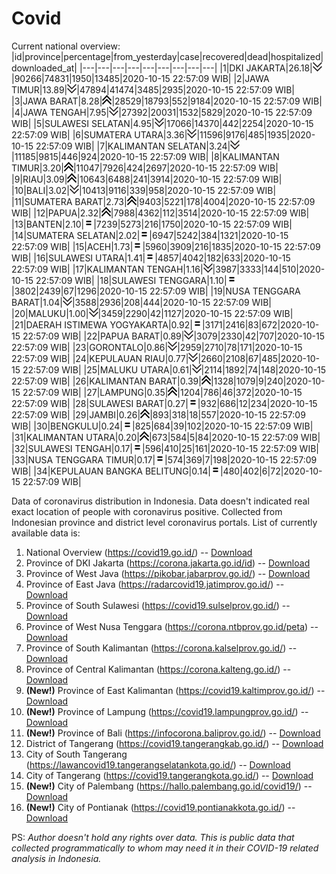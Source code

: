 # Covid
Current national overview:
|id|province|percentage|from_yesterday|case|recovered|dead|hospitalized|downloaded_at|
|---|---|---|---|---|---|---|---|---|
|1|DKI JAKARTA|26.18|![down](https://github.com/ariefrachmannn/covid/raw/master/img/rsz_down.png)|90266|74831|1950|13485|2020-10-15 22:57:09 WIB|
|2|JAWA TIMUR|13.89|![down](https://github.com/ariefrachmannn/covid/raw/master/img/rsz_down.png)|47894|41474|3485|2935|2020-10-15 22:57:09 WIB|
|3|JAWA BARAT|8.28|![up](https://github.com/ariefrachmannn/covid/raw/master/img/rsz_img_186982.png)|28529|18793|552|9184|2020-10-15 22:57:09 WIB|
|4|JAWA TENGAH|7.95|![down](https://github.com/ariefrachmannn/covid/raw/master/img/rsz_down.png)|27392|20031|1532|5829|2020-10-15 22:57:09 WIB|
|5|SULAWESI SELATAN|4.95|![down](https://github.com/ariefrachmannn/covid/raw/master/img/rsz_down.png)|17066|14370|442|2254|2020-10-15 22:57:09 WIB|
|6|SUMATERA UTARA|3.36|![down](https://github.com/ariefrachmannn/covid/raw/master/img/rsz_down.png)|11596|9176|485|1935|2020-10-15 22:57:09 WIB|
|7|KALIMANTAN SELATAN|3.24|![down](https://github.com/ariefrachmannn/covid/raw/master/img/rsz_down.png)|11185|9815|446|924|2020-10-15 22:57:09 WIB|
|8|KALIMANTAN TIMUR|3.20|![up](https://github.com/ariefrachmannn/covid/raw/master/img/rsz_img_186982.png)|11047|7926|424|2697|2020-10-15 22:57:09 WIB|
|9|RIAU|3.09|![up](https://github.com/ariefrachmannn/covid/raw/master/img/rsz_img_186982.png)|10643|6488|241|3914|2020-10-15 22:57:09 WIB|
|10|BALI|3.02|![down](https://github.com/ariefrachmannn/covid/raw/master/img/rsz_down.png)|10413|9116|339|958|2020-10-15 22:57:09 WIB|
|11|SUMATERA BARAT|2.73|![up](https://github.com/ariefrachmannn/covid/raw/master/img/rsz_img_186982.png)|9403|5221|178|4004|2020-10-15 22:57:09 WIB|
|12|PAPUA|2.32|![up](https://github.com/ariefrachmannn/covid/raw/master/img/rsz_img_186982.png)|7988|4362|112|3514|2020-10-15 22:57:09 WIB|
|13|BANTEN|2.10|![equal](https://github.com/ariefrachmannn/covid/raw/master/img/rsz_equal.png)|7239|5273|216|1750|2020-10-15 22:57:09 WIB|
|14|SUMATERA SELATAN|2.02|![equal](https://github.com/ariefrachmannn/covid/raw/master/img/rsz_equal.png)|6947|5242|384|1321|2020-10-15 22:57:09 WIB|
|15|ACEH|1.73|![equal](https://github.com/ariefrachmannn/covid/raw/master/img/rsz_equal.png)|5960|3909|216|1835|2020-10-15 22:57:09 WIB|
|16|SULAWESI UTARA|1.41|![equal](https://github.com/ariefrachmannn/covid/raw/master/img/rsz_equal.png)|4857|4042|182|633|2020-10-15 22:57:09 WIB|
|17|KALIMANTAN TENGAH|1.16|![down](https://github.com/ariefrachmannn/covid/raw/master/img/rsz_down.png)|3987|3333|144|510|2020-10-15 22:57:09 WIB|
|18|SULAWESI TENGGARA|1.10|![equal](https://github.com/ariefrachmannn/covid/raw/master/img/rsz_equal.png)|3802|2439|67|1296|2020-10-15 22:57:09 WIB|
|19|NUSA TENGGARA BARAT|1.04|![down](https://github.com/ariefrachmannn/covid/raw/master/img/rsz_down.png)|3588|2936|208|444|2020-10-15 22:57:09 WIB|
|20|MALUKU|1.00|![down](https://github.com/ariefrachmannn/covid/raw/master/img/rsz_down.png)|3459|2290|42|1127|2020-10-15 22:57:09 WIB|
|21|DAERAH ISTIMEWA YOGYAKARTA|0.92|![equal](https://github.com/ariefrachmannn/covid/raw/master/img/rsz_equal.png)|3171|2416|83|672|2020-10-15 22:57:09 WIB|
|22|PAPUA BARAT|0.89|![down](https://github.com/ariefrachmannn/covid/raw/master/img/rsz_down.png)|3079|2330|42|707|2020-10-15 22:57:09 WIB|
|23|GORONTALO|0.86|![down](https://github.com/ariefrachmannn/covid/raw/master/img/rsz_down.png)|2959|2710|78|171|2020-10-15 22:57:09 WIB|
|24|KEPULAUAN RIAU|0.77|![down](https://github.com/ariefrachmannn/covid/raw/master/img/rsz_down.png)|2660|2108|67|485|2020-10-15 22:57:09 WIB|
|25|MALUKU UTARA|0.61|![down](https://github.com/ariefrachmannn/covid/raw/master/img/rsz_down.png)|2114|1892|74|148|2020-10-15 22:57:09 WIB|
|26|KALIMANTAN BARAT|0.39|![up](https://github.com/ariefrachmannn/covid/raw/master/img/rsz_img_186982.png)|1328|1079|9|240|2020-10-15 22:57:09 WIB|
|27|LAMPUNG|0.35|![up](https://github.com/ariefrachmannn/covid/raw/master/img/rsz_img_186982.png)|1204|786|46|372|2020-10-15 22:57:09 WIB|
|28|SULAWESI BARAT|0.27|![equal](https://github.com/ariefrachmannn/covid/raw/master/img/rsz_equal.png)|932|686|12|234|2020-10-15 22:57:09 WIB|
|29|JAMBI|0.26|![up](https://github.com/ariefrachmannn/covid/raw/master/img/rsz_img_186982.png)|893|318|18|557|2020-10-15 22:57:09 WIB|
|30|BENGKULU|0.24|![equal](https://github.com/ariefrachmannn/covid/raw/master/img/rsz_equal.png)|825|684|39|102|2020-10-15 22:57:09 WIB|
|31|KALIMANTAN UTARA|0.20|![up](https://github.com/ariefrachmannn/covid/raw/master/img/rsz_img_186982.png)|673|584|5|84|2020-10-15 22:57:09 WIB|
|32|SULAWESI TENGAH|0.17|![equal](https://github.com/ariefrachmannn/covid/raw/master/img/rsz_equal.png)|596|410|25|161|2020-10-15 22:57:09 WIB|
|33|NUSA TENGGARA TIMUR|0.17|![equal](https://github.com/ariefrachmannn/covid/raw/master/img/rsz_equal.png)|574|369|7|198|2020-10-15 22:57:09 WIB|
|34|KEPULAUAN BANGKA BELITUNG|0.14|![equal](https://github.com/ariefrachmannn/covid/raw/master/img/rsz_equal.png)|480|402|6|72|2020-10-15 22:57:09 WIB|

Data of coronavirus distribution in Indonesia. Data doesn't indicated real exact location of people with coronavirus positive. Collected from Indonesian province and district level coronavirus portals. List of currently available data is:
1. National Overview (https://covid19.go.id/) -- [Download](https://www.dropbox.com/s/66ly270fw4y76fx/covid_nasional.csv?dl=0)
2. Province of DKI Jakarta (https://corona.jakarta.go.id/id) -- [Download](https://riwayat-file-covid-19-dki-jakarta-jakartagis.hub.arcgis.com/)
3. Province of West Java (https://pikobar.jabarprov.go.id/) -- [Download](https://www.dropbox.com/s/alg0zp60fylq6cn/covid_jabar.csv?dl=0)
4. Province of East Java (https://radarcovid19.jatimprov.go.id/) -- [Download](https://www.dropbox.com/sh/e7vtgcnl4ckbvr4/AADo9UMRDZvrhHn66qTHZOvNa?dl=0)
5. Province of South Sulawesi (https://covid19.sulselprov.go.id/) -- [Download](https://www.dropbox.com/s/z5ek23lwcztj7z7/covid_sulsel.csv?dl=0)
6. Province of West Nusa Tenggara (https://corona.ntbprov.go.id/peta) -- [Download](https://www.dropbox.com/s/4p2k93n42xx0c00/covid_ntb.csv?dl=0)
7. Province of South Kalimantan (https://corona.kalselprov.go.id/) -- [Download](https://www.dropbox.com/sh/7aa2kvz8lb04pzz/AADH1Oj5oFMw2mp-D3JStPRsa?dl=0)
8. Province of Central Kalimantan (https://corona.kalteng.go.id/) -- [Download](https://www.dropbox.com/s/9q01v5r3ys2ozk4/covid_kalteng.csv?dl=0)
9. **(New!)** Province of East Kalimantan (https://covid19.kaltimprov.go.id/) -- [Download](https://www.dropbox.com/sh/qhpxj532nm80goa/AAB6ek_fp1__ieTR0TFQpfIga?dl=0)
10. **(New!)** Province of Lampung (https://covid19.lampungprov.go.id/) -- [Download](https://www.dropbox.com/s/ecuew6oa9kzwqwx/covid_lampung.csv?dl=0)
11. **(New!)** Province of Bali (https://infocorona.baliprov.go.id/) -- [Download](https://www.dropbox.com/sh/iceiwun4ufttmiu/AAC7dSRMpfTjPI1Lfzw-LeCUa?dl=0)
12. District of Tangerang (https://covid19.tangerangkab.go.id/) -- [Download](https://www.dropbox.com/sh/yxovyy6sy5bnz4p/AACZzVHinisKmz8oQWyQJ3nua?dl=0)
13. City of South Tangerang (https://lawancovid19.tangerangselatankota.go.id/) -- [Download](https://www.dropbox.com/s/zlvxo4ivswdzmle/covid_tangsel.csv?dl=0)
14. City of Tangerang (https://covid19.tangerangkota.go.id/) -- [Download](https://www.dropbox.com/s/e53224kvdrpjzy0/covid_tangkot.csv?dl=0)
15. **(New!)** City of Palembang (https://hallo.palembang.go.id/covid19/) -- [Download](https://www.dropbox.com/sh/oj17bhwhlpjht9e/AABZEG-OiaSaFvikATDx6coEa?dl=0)
16. **(New!)** City of Pontianak (https://covid19.pontianakkota.go.id/) -- [Download](https://www.dropbox.com/sh/66if3y4ly51j4sh/AADQ-zwLGa7Kz4ZzJgDw2-3na?dl=0)

PS: *Author doesn't hold any rights over data. This is public data that collected programmatically to whom may need it in their COVID-19 related analysis in Indonesia.*
